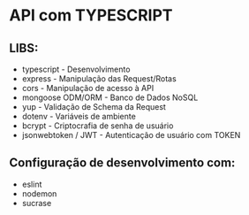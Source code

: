 # API com TYPESCRIPT

## LIBS:
- typescript - Desenvolvimento
- express - Manipulação das Request/Rotas
- cors - Manipulação de acesso à API
- mongoose ODM/ORM - Banco de Dados NoSQL
- yup - Validação de Schema da Request
- dotenv - Variáveis de ambiente
- bcrypt - Criptocrafia de senha de usuário
- jsonwebtoken / JWT - Autenticação de usuário com TOKEN

## Configuração de desenvolvimento com: 
- eslint
- nodemon
- sucrase